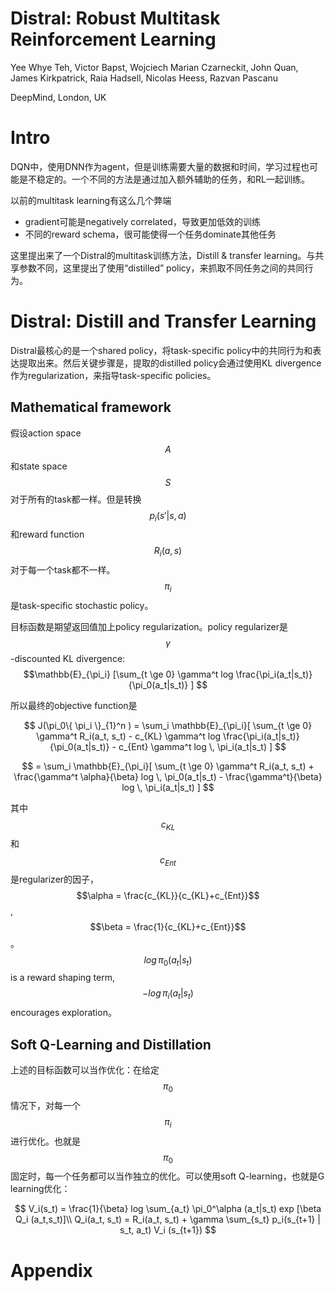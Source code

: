 # Distral: Robust Multitask Reinforcement Learning

Yee Whye Teh, Victor Bapst, Wojciech Marian Czarneckit, John Quan, James Kirkpatrick, Raia Hadsell, Nicolas Heess, Razvan Pascanu

DeepMind, London, UK

# Intro

DQN中，使用DNN作为agent，但是训练需要大量的数据和时间，学习过程也可能是不稳定的。一个不同的方法是通过加入额外辅助的任务，和RL一起训练。

以前的multitask learning有这么几个弊端
+ gradient可能是negatively correlated，导致更加低效的训练
+ 不同的reward schema，很可能使得一个任务dominate其他任务

这里提出来了一个Distral的multitask训练方法，Distill & transfer learning。与共享参数不同，这里提出了使用“distilled” policy，来抓取不同任务之间的共同行为。

# Distral: Distill and Transfer Learning

Distral最核心的是一个shared policy，将task-specific policy中的共同行为和表达提取出来。然后关键步骤是，提取的distilled policy会通过使用KL divergence作为regularization，来指导task-specific policies。

## Mathematical framework

假设action space $$A$$和state space $$S$$对于所有的task都一样。但是转换$$p_i(s'|s,a)$$和reward function $$R_i(a,s)$$对于每一个task都不一样。$$\pi_i$$是task-specific stochastic policy。

目标函数是期望返回值加上policy regularization。policy regularizer是$$\gamma$$-discounted KL divergence: $$\mathbb{E}_{\pi_i} [\sum_{t \ge 0} \gamma^t log \frac{\pi_i(a_t|s_t)}{\pi_0(a_t|s_t)} ] $$

所以最终的objective function是

$$ J(\pi_0\{ \pi_i \}_{1}^n ) = \sum_i \mathbb{E}_{\pi_i}[ \sum_{t \ge 0} \gamma^t R_i(a_t, s_t) - c_{KL} \gamma^t log \frac{\pi_i(a_t|s_t)}{\pi_0(a_t|s_t)} - c_{Ent} \gamma^t log \,  \pi_i(a_t|s_t) ]  $$

$$ = \sum_i \mathbb{E}_{\pi_i}[ \sum_{t \ge 0} \gamma^t R_i(a_t, s_t) + \frac{\gamma^t \alpha}{\beta} log \, \pi_0(a_t|s_t) - \frac{\gamma^t}{\beta} log \, \pi_i(a_t|s_t) ]  $$

其中$$c_{KL}$$和$$c_{Ent}$$是regularizer的因子，$$\alpha = \frac{c_{KL}}{c_{KL}+c_{Ent}}$$, $$\beta = \frac{1}{c_{KL}+c_{Ent}}$$。$$log \, \pi_0(a_t|s_t)$$ is a reward shaping term, $$- log \, \pi_i(a_t|s_t)$$ encourages exploration。

## Soft Q-Learning and Distillation

上述的目标函数可以当作优化：在给定$$\pi_0$$情况下，对每一个$$\pi_i$$进行优化。也就是$$\pi_0$$固定时，每一个任务都可以当作独立的优化。可以使用soft Q-learning，也就是G learning优化：

$$
V_i(s_t) = \frac{1}{\beta} log \sum_{a_t} \pi_0^\alpha (a_t|s_t) exp [\beta Q_i (a_t,s_t)]\\
Q_i(a_t, s_t) = R_i(a_t, s_t) + \gamma \sum_{s_t} p_i(s_{t+1} | s_t, a_t) V_i (s_{t+1})
$$

# Appendix

